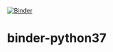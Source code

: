 [![Binder](https://mybinder.org/badge_logo.svg)](https://mybinder.org/v2/gh/aanagnostou/binder-python37/master)

# binder-python37
